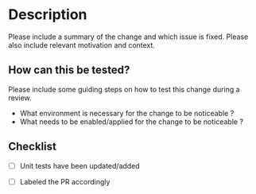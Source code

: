 # Description

Please include a summary of the change and which issue is fixed.
Please also include relevant motivation and context.

## How can this be tested?
Please include some guiding steps on how to test this change during a review.
- What environment is necessary for the change to be noticeable ?
- What needs to be enabled/applied for the change to be noticeable ?


## Checklist
- [ ] Unit tests have been updated/added
- [ ] Labeled the PR accordingly

